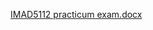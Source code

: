 [IMAD5112 practicum exam.docx](https://github.com/user-attachments/files/20818520/IMAD5112.practicum.exam.docx)
